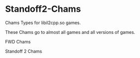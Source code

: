 # Standoff2-Chams
Chams Types for libil2cpp.so games.

These Chams go to almost all games and all versions of games. 



FWD Chams 

Standoff 2 Chams
